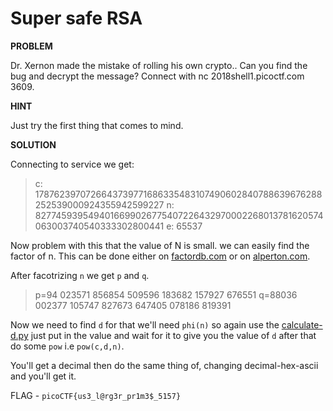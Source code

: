 # Super safe RSA

__PROBLEM__

 Dr. Xernon made the mistake of rolling his own crypto.. Can you find the bug and decrypt the message? Connect with nc 2018shell1.picoctf.com 3609.

__HINT__

Just try the first thing that comes to mind.

__SOLUTION__

Connecting to service we get:

> c: 1787623970726643739771686335483107490602840788639676288252539000924355942599227
> n: 8277459395494016699026775407226432970002268013781620574063003740540333302800441
> e: 65537


Now problem with this that the value of N is small. we can easily find the factor of n. This can be done either on [factordb.com](http://factordb.com/) or on [alperton.com](https://www.alpertron.com.ar/ECM.HTM).

After facotrizing `n` we get `p` and `q`.
> p=94 023571 856854 509596 183682 157927 676551
> q=88036 002377 105747 827673 647405 078186 819391

Now we need to find `d` for that we'll need `phi(n)` so again use the [calculate-d.py](../rsa-madlibs/calculate.py) just put in the value and wait for it to give you the value of `d` after that do some `pow` i.e `pow(c,d,n)`.

You'll get a decimal then do the same thing of, changing decimal-hex-ascii and you'll get it.

FLAG - `picoCTF{us3_l@rg3r_pr1m3$_5157}`


